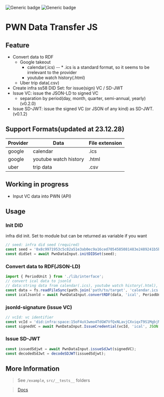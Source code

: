 ![Generic badge](https://img.shields.io/badge/version-{{version}}-blue)
![Generic badge](https://img.shields.io/badge/coverage-{{cover}}-{{ccolor}})


# PWN Data Transfer JS


## Feature
- Convert data to RDF 
  - Google takeout
    - calendar(.ics) -- * .ics is a standard format, so it seems to be irrelevant to the provider
    - youtube watch history(.html)
  - Uber trip data(.csv)
- Create infra ss58 DID Set: for issue(sign) VC / SD-JWT
- Issue VC: issue the JSON-LD to signed VC 
  - separation by period(day, month, quarter, semi-annual, yearly) (v0.2.0)
- Issue SD-JWT: issue the signed VC (or JSON of any kind) as SD-JWT. (v0.1.2)


## Support Formats(updated at 23.12.28)

|Provider|Data|File extension|
|-|-|-|
|google|calendar|.ics|
|google|youtube watch history|.html|
|uber|trip data|.csv|


## Working in progress
- Input VC data into PWN (API)



## Usage

### Init DID 
infra did init. Set to module but can be returned as variable if you want
```ts 
// seed: infra did seed (required)
const seed = '0x8c9971953c5c82a51e3ab0ec9a16ced7054585081483e2489241b5b059f5f3cf';
const didSet = await PwnDataInput.initDIDSet(seed);
```

### Convert data to RDF(JSON-LD)
```ts
import { PeriodUnit } from './lib/interface';
// convert ical data to jsonld
// data:string data from calendar(.ics), youtube watch history(.html), uber trip data(.csv)
const data = fs.readFileSync(path.join('path/to/target', 'calendar.ics'), { encoding: 'utf-8'});
const icalJsonld = await PwnDataInput.convertRDF(data, 'ical', PeriodUnit.all, 'application/ld+json');
```

### jsonld-signature (issue VC)
```ts 
// vcId: vc identifier
const vcId = 'did:infra:space:15oF4uVJwmo4TdGW7VfQxNLavjCXviqxT9S1MgbjMNHr6Sp5';
const signedVC = await PwnDataInput.IssueCredential(vcId, 'ical', JSON.parse(icalJsonld));
```

### Issue SD-JWT
```ts
const issuedSdjwt = await PwnDataInput.issueSdJwt(signedVC);
const decodedSdJwt = decodeSDJWT(issuedSdjwt);
```


## More Information
> See `/example`, `src/__tests__`  folders

> [Docs](https://infrablockchain.github.io/pwn-data-input-js/)



